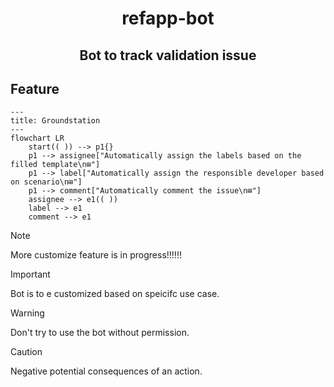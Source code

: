 <h1 align="center">refapp-bot</h1>
<h2 align="center">Bot to track validation issue</h2>

## Feature

```mermaid
---
title: Groundstation
---
flowchart LR
    start(( )) --> p1{}
    p1 --> assignee["Automatically assign the labels based on the filled template\n⊞"]
    p1 --> label["Automatically assign the responsible developer based on scenario\n⊞"]
    p1 --> comment["Automatically comment the issue\n⊞"]
    assignee --> e1(( ))
    label --> e1
    comment --> e1
```

> [!NOTE]  
> More customize feature is in progress!!!!!!

> [!IMPORTANT]  
> Bot is to e customized based on speicifc use case.

> [!WARNING]  
> Don't try to use the bot without permission.

> [!CAUTION]
> Negative potential consequences of an action.


